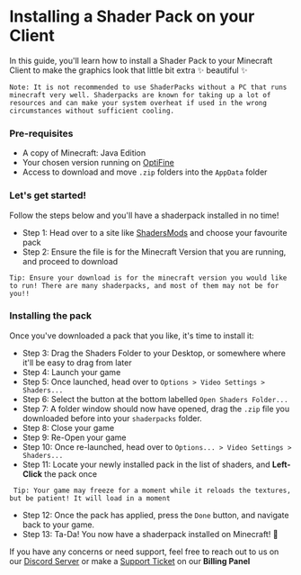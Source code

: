 # Installing a Shader Pack on your Client
In this guide, you'll learn how to install a Shader Pack to your Minecraft Client to make the graphics look that little bit extra ✨ beautiful ✨


```Note: It is not recommended to use ShaderPacks without a PC that runs minecraft very well. Shaderpacks are known for taking up a lot of resources and can make your system overheat if used in the wrong circumstances without sufficient cooling.```


### Pre-requisites
- A copy of Minecraft: Java Edition
- Your chosen version running on [OptiFine](https://optifine.net/downloads)
- Access to download and move `.zip` folders into the `AppData` folder

### Let's get started!
Follow the steps below and you'll have a shaderpack installed in no time!

- Step 1: Head over to a site like [ShadersMods](http://shadersmods.com/category/shaderpacks/) and choose your favourite pack
- Step 2: Ensure the file is for the Minecraft Version that you are running, and proceed to download


```Tip: Ensure your download is for the minecraft version you would like to run! There are many shaderpacks, and most of them may not be for you!!```


### Installing the pack
Once you've downloaded a pack that you like, it's time to install it:
- Step 3: Drag the Shaders Folder to your Desktop, or somewhere where it'll be easy to drag from later
- Step 4: Launch your game
- Step 5: Once launched, head over to `Options > Video Settings > Shaders...`
- Step 6: Select the button at the bottom labelled `Open Shaders Folder...`
- Step 7: A folder window should now have opened, drag the `.zip` file you downloaded before into your `shaderpacks` folder.
- Step 8: Close your game
- Step 9: Re-Open your game
- Step 10: Once re-launched, head over to `Options... > Video Settings > Shaders...`
- Step 11: Locate your newly installed pack in the list of shaders, and **Left-Click** the pack once


``` Tip: Your game may freeze for a moment while it reloads the textures, but be patient! It will load in a moment```

- Step 12: Once the pack has applied, press the `Done` button, and navigate back to your game.
- Step 13: Ta-Da! You now have a shaderpack installed on Minecraft! 🎉


If you have any concerns or need support, feel free to reach out to us on our [Discord Server](https://discord.gg/6geADBgCYw) or make a [Support Ticket](https://billing.versatilenode.com/submitticket.php) on our **Billing Panel**
